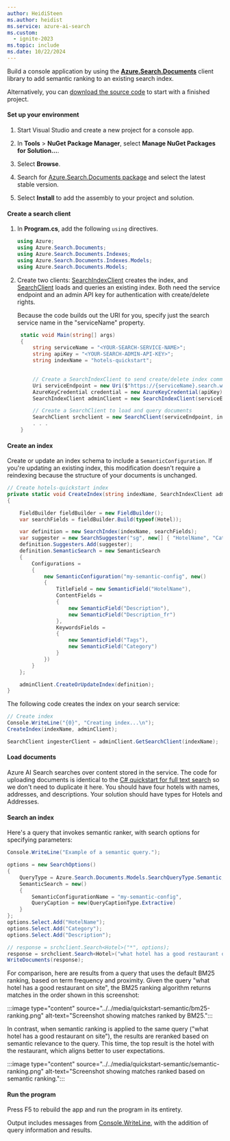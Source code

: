 ```yaml
---
author: HeidiSteen
ms.author: heidist
ms.service: azure-ai-search
ms.custom:
  - ignite-2023
ms.topic: include
ms.date: 10/22/2024
---
```


Build a console application by using the [**Azure.Search.Documents**](/dotnet/api/overview/azure/search.documents-readme) client library to add semantic ranking to an existing search index.

Alternatively, you can [download the source code](https://github.com/Azure-Samples/azure-search-dotnet-samples/tree/main/quickstart-semantic-search/SemanticSearchQuickstart) to start with a finished project.

#### Set up your environment

1. Start Visual Studio and create a new project for a console app.

1. In **Tools** > **NuGet Package Manager**, select **Manage NuGet Packages for Solution...**.

1. Select **Browse**.

1. Search for [Azure.Search.Documents package](https://www.nuget.org/packages/Azure.Search.Documents/) and select the latest stable version.

1. Select **Install** to add the assembly to your project and solution.

#### Create a search client

1. In **Program.cs**, add the following `using` directives.

   ```csharp
   using Azure;
   using Azure.Search.Documents;
   using Azure.Search.Documents.Indexes;
   using Azure.Search.Documents.Indexes.Models;
   using Azure.Search.Documents.Models;
   ```

1. Create two clients: [SearchIndexClient](/dotnet/api/azure.search.documents.indexes.searchindexclient) creates the index, and [SearchClient](/dotnet/api/azure.search.documents.searchclient) loads and queries an existing index. Both need the service endpoint and an admin API key for authentication with create/delete rights.

   Because the code builds out the URI for you, specify just the search service name in the "serviceName" property.

   ```csharp
    static void Main(string[] args)
    {
        string serviceName = "<YOUR-SEARCH-SERVICE-NAME>";
        string apiKey = "<YOUR-SEARCH-ADMIN-API-KEY>";
        string indexName = "hotels-quickstart";
        

        // Create a SearchIndexClient to send create/delete index commands
        Uri serviceEndpoint = new Uri($"https://{serviceName}.search.windows.net/");
        AzureKeyCredential credential = new AzureKeyCredential(apiKey);
        SearchIndexClient adminClient = new SearchIndexClient(serviceEndpoint, credential);

        // Create a SearchClient to load and query documents
        SearchClient srchclient = new SearchClient(serviceEndpoint, indexName, credential);
        . . . 
    }
    ```

#### Create an index

Create or update an index schema to include a `SemanticConfiguration`. If you're updating an existing index, this modification doesn't require a reindexing because the structure of your documents is unchanged.

```csharp
// Create hotels-quickstart index
private static void CreateIndex(string indexName, SearchIndexClient adminClient)
{

    FieldBuilder fieldBuilder = new FieldBuilder();
    var searchFields = fieldBuilder.Build(typeof(Hotel));

    var definition = new SearchIndex(indexName, searchFields);
    var suggester = new SearchSuggester("sg", new[] { "HotelName", "Category", "Address/City", "Address/StateProvince" });
    definition.Suggesters.Add(suggester);
    definition.SemanticSearch = new SemanticSearch
    {
        Configurations =
        {
            new SemanticConfiguration("my-semantic-config", new()
            {
                TitleField = new SemanticField("HotelName"),
                ContentFields =
                {
                    new SemanticField("Description"),
                    new SemanticField("Description_fr")
                },
                KeywordsFields =
                {
                    new SemanticField("Tags"),
                    new SemanticField("Category")
                }
            })
        }
    };

    adminClient.CreateOrUpdateIndex(definition);
}
```

The following code creates the index on your search service:

```csharp
// Create index
Console.WriteLine("{0}", "Creating index...\n");
CreateIndex(indexName, adminClient);

SearchClient ingesterClient = adminClient.GetSearchClient(indexName);
```

#### Load documents

Azure AI Search searches over content stored in the service. The code for uploading documents is identical to the [C# quickstart for full text search](/azure/search/search-get-started-text) so we don't need to duplicate it here. You should have four hotels with names, addresses, and descriptions. Your solution should have types for Hotels and Addresses.

#### Search an index

Here's a query that invokes semantic ranker, with search options for specifying parameters:

```csharp
Console.WriteLine("Example of a semantic query.");

options = new SearchOptions()
{
    QueryType = Azure.Search.Documents.Models.SearchQueryType.Semantic,
    SemanticSearch = new()
    {
        SemanticConfigurationName = "my-semantic-config",
        QueryCaption = new(QueryCaptionType.Extractive)
    }
};
options.Select.Add("HotelName");
options.Select.Add("Category");
options.Select.Add("Description");

// response = srchclient.Search<Hotel>("*", options);
response = srchclient.Search<Hotel>("what hotel has a good restaurant on site", options);
WriteDocuments(response);
```

For comparison, here are results from a query that uses the default BM25 ranking, based on term frequency and proximity. Given the query "what hotel has a good restaurant on site", the BM25 ranking algorithm returns matches in the order shown in this screenshot:

:::image type="content" source="../../media/quickstart-semantic/bm25-ranking.png" alt-text="Screenshot showing matches ranked by BM25.":::

In contrast, when semantic ranking is applied to the same query ("what hotel has a good restaurant on site"), the results are reranked based on semantic relevance to the query. This time, the top result is the hotel with the restaurant, which aligns better to user expectations.

:::image type="content" source="../../media/quickstart-semantic/semantic-ranking.png" alt-text="Screenshot showing matches ranked based on semantic ranking.":::

#### Run the program

Press F5 to rebuild the app and run the program in its entirety.

Output includes messages from [Console.WriteLine](/dotnet/api/system.console.writeline), with the addition of query information and results.
